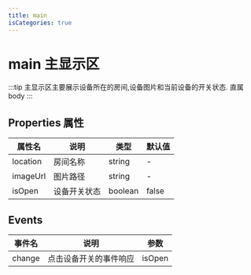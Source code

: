 ```yaml
---
title: main
isCategories: true
---
```


# main 主显示区

:::tip
主显示区主要展示设备所在的房间,设备图片和当前设备的开关状态. 直属body
:::

## Properties 属性

| 属性名   | 说明         | 类型    | 默认值 |
| -------- | ------------ | ------- | ------ |
| location | 房间名称     | string  | -      |
| imageUrl | 图片路径     | string  | -      |
| isOpen   | 设备开关状态 | boolean | false  |

## Events

| 事件名 | 说明                   | 参数   |
| ------ | ---------------------- | ------ |
| change | 点击设备开关的事件响应 | isOpen |
